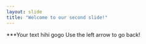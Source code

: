 ```yaml
---
layout: slide
title: "Welcome to our second slide!"
---
```

***Your text hihi gogo
Use the left arrow to go back!
